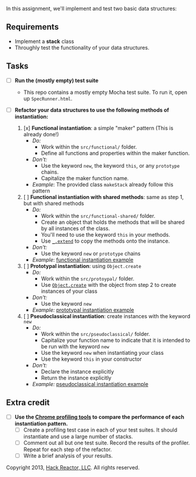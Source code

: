 In this assignment, we'll implement and test two basic data structures:

## Requirements
- Implement a **stack** class
- Throughly test the functionality of your data structures.

## Tasks

- [ ] **Run the (mostly empty) test suite**
    - This repo contains a mostly empty Mocha test suite.  To run it, open up `SpecRunner.html`.

- [ ] **Refactor your data structures to use the following methods of instantiation:**
    1. [x] **Functional instantiation**: a simple "maker" pattern (This is already done!)
        - *Do:*
            - Work within the `src/functional/` folder.
            - Define all functions and properties within the maker function.
        - *Don't:*
            - Use the keyword `new`, the keyword `this`, or any `prototype` chains.
            - Capitalize the maker function name.
        - *Example*: The provided class `makeStack` already follow this pattern
    2. [ ] **Functional instantiation with shared methods**: same as step 1, but with shared methods
        - *Do:*
            - Work within the `src/functional-shared/` folder.
            - Create an object that holds the methods that will be shared by all instances of the class.
            - You'll need to use the keyword `this` in your methods.
            - Use [`_.extend`][_.extend] to copy the methods onto the instance.
        - *Don't:*
            - Use the keyword `new` or `prototype` chains
        - *Example*: [functional instantiation example]
    3. [ ] **Prototypal instantiation**: using `Object.create`
        - *Do:*
            - Work within the `src/protoypal/` folder.
            - Use [`Object.create`][Object.create] with the object from step 2 to create instances of your class
        - *Don't:*
            - Use the keyword `new`
        - *Example:* [prototypal instantiation example]
    4. [ ] **Pseudoclassical instantiation**: create instances with the keyword `new`
        - *Do:*
            - Work within the `src/pseudoclassical/` folder.
            - Capitalize your function name to indicate that it is intended to be run with the keyword `new`
            - Use the keyword `new` when instantiating your class
            - Use the keyword `this` in your constructor
        - *Don't:*
            - Declare the instance explicitly
            - Return the instance explicitly
        - *Example:* [pseudoclassical instantiation example]

## Extra credit

- [ ] **Use the [Chrome profiling tools] to compare the performance of each instantiation pattern.**
  - [ ] Create a profiling test case in each of your test suites.  It should instantiate and use a large number of stacks.
  - [ ] Comment out all but one test suite.  Record the results of the profiler.  Repeat for each step of the refactor.
  - [ ] Write a brief analysis of your results.

[functional instantiation example]: https://github.com/hackreactor/giraffeMaker/blob/master/src/giraffeExtend.js
[prototypal instantiation example]: https://github.com/hackreactor/giraffeMaker/blob/master/src/giraffePrototype.js
[pseudoclassical instantiation example]: https://github.com/hackreactor/giraffeMaker/blob/master/src/giraffePseudoClassical.js

[stack]: http://en.wikipedia.org/wiki/Stack_(abstract_data_type)
[Array]: http://mdn.io/Array
[Array methods]: http://mdn.io/Array#Methods_of_Array_instances
[Object.create]: http://mdn.io/Object.create
[_.extend]: http://underscorejs.org/#extend
[Chrome profiling tools]: https://developers.google.com/chrome-developer-tools/docs/profiles



Copyright 2013, [Hack Reactor, LLC](http://hackreactor.com). All rights reserved.
